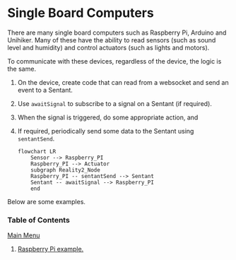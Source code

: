# Single Board Computers

There are many single board computers such as Raspberry Pi, Arduino and Unihiker.  Many of these have the ability to read sensors (such as sound level and humidity) and control actuators (such as lights and motors).

To communicate with these devices, regardless of the device, the logic is the same.

1. On the device, create code that can read from a websocket and send an event to a Sentant.
2. Use `awaitSignal` to subscribe to a signal on a Sentant (if required).
3. When the signal is triggered, do some appropriate action, and
4. If required, periodically send some data to the Sentant using `sentantSend`.

   ```mermaid
   flowchart LR
       Sensor --> Raspberry_PI
       Raspberry_PI --> Actuator
       subgraph Reality2_Node
       Raspberry_PI -- sentantSend --> Sentant
       Sentant -- awaitSignal --> Raspberry_PI
       end
   ```


Below are some examples.

### Table of Contents

[Main Menu](../README.md)

1. [Raspberry Pi example.](Raspberry%20PI.md)


